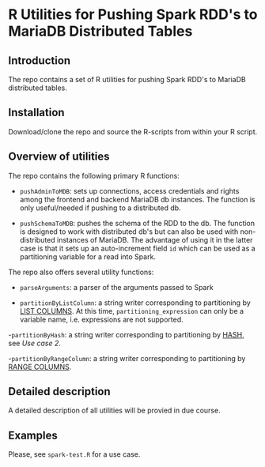 # R Utilities for Pushing Spark RDD's to MariaDB Distributed Tables

## Introduction

The repo contains a set of R utilities for pushing Spark
RDD's to MariaDB distributed tables.


## Installation

Download/clone the repo and source the R-scripts from within your R script.

## Overview of utilities

The repo contains the following primary R functions:

- `pushAdminToMDB`: sets up connections, access credentials and
  rights among the frontend and backend MariaDB db instances. The
  function is only useful/needed if pushing to a distributed db.
  
- `pushSchemaToMDB`: pushes the schema of the RDD to the db. The
  function is designed to work with distributed db's but can also be
  used with non-distributed instances of MariaDB. The advantage of
  using it in the latter case is that it sets up an auto-increment
  field `id` which can be used as a partitioning variable for a read
  into Spark.
  
The repo also offers several utility functions:
 
- `parseArguments`: a parser of the arguments passed to Spark

- `partitionByListColumn`: a string writer corresponding to
partitioning by
[LIST COLUMNS](https://mariadb.com/kb/en/library/range-columns-and-list-columns-partitioning-types/).
At this time, `partitioning_expression` can only be a variable name, i.e.
expressions are not supported.

-`partitionByHash`: a string writer corresponding to partitioning by
[HASH](https://mariadb.com/kb/en/library/spider-use-cases/), see *Use
case 2*.

-`partitionByRangeColumn`: a string writer corresponding to
partitioning by
[RANGE COLUMNS](https://mariadb.com/kb/en/library/range-columns-and-list-columns-partitioning-types/).


## Detailed description

A detailed description of all utilities will be provied in due course.

## Examples

Please, see `spark-test.R` for a use case.

